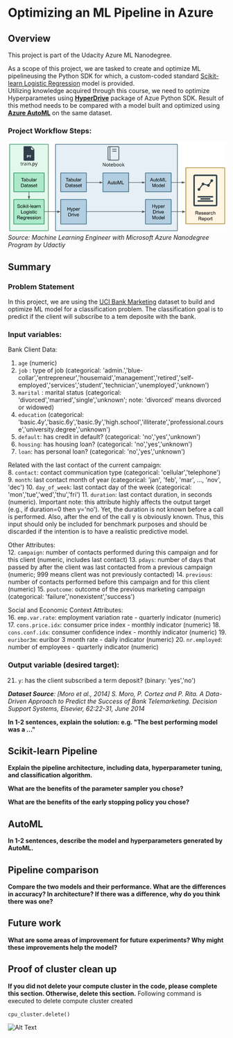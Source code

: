 # Optimizing an ML Pipeline in Azure

## Overview
This project is part of the Udacity Azure ML Nanodegree.

As a scope of this project, we are tasked to create and optimize ML pipelineusing the Python SDK for which, a custom-coded standard [Scikit-learn Logistic Regression](https://scikit-learn.org/stable/modules/generated/sklearn.linear_model.LogisticRegression.html) model is provided.<br/>Utilizing knowledge acquired through this course, we need to optimize Hyperparametes using **[HyperDrive](https://docs.microsoft.com/en-us/python/api/azureml-train-core/azureml.train.hyperdrive?view=azure-ml-py)** package of Azue Python SDK. Result of this method needs to be compared with a model built and optimized using **[Azure AutoML](https://azure.microsoft.com/en-ca/services/machine-learning/automatedml/)** on the same dataset.

### Project Workflow Steps:
![Alt Text](https://github.com/Panth-Shah/AzureML_Optimize_MachineLearning_Pipeline_in_Azure/blob/master/Run_Results/creating-and-optimizing-an-ml-pipeline.png)
*Source: Machine Learning Engineer with Microsoft Azure Nanodegree Program by Udactiy*

## Summary

### Problem Statement

In this project, we are using the [UCI Bank Marketing](https://archive.ics.uci.edu/ml/datasets/Bank+Marketing) dataset to build and optimize ML model for a classification problem. The classification goal is to predict if the client will subscribe to a tem deposite with the bank.

### Input variables:

Bank Client Data:<br/>
1. `age` (numeric)
2. `job` : type of job (categorical: 'admin.','blue-collar','entrepreneur','housemaid','management','retired','self-employed','services','student','technician','unemployed','unknown')
3. `marital` : marital status (categorical: 'divorced','married','single','unknown'; note: 'divorced' means divorced or widowed)
4. `education` (categorical: 'basic.4y','basic.6y','basic.9y','high.school','illiterate','professional.course','university.degree','unknown')
5. `default`: has credit in default? (categorical: 'no','yes','unknown')
6. `housing`: has housing loan? (categorical: 'no','yes','unknown')
7. `loan`: has personal loan? (categorical: 'no','yes','unknown')

Related with the last contact of the current campaign:<br/>
8. `contact`: contact communication type (categorical: 'cellular','telephone')
9. `month`: last contact month of year (categorical: 'jan', 'feb', 'mar', ..., 'nov', 'dec')
10. `day_of_week`: last contact day of the week (categorical: 'mon','tue','wed','thu','fri')
11. `duration`: last contact duration, in seconds (numeric). Important note: this attribute highly affects the output target (e.g., if duration=0 then y='no'). Yet, the duration is not known before a call is performed. Also, after the end of the call y is obviously known. Thus, this input should only be included for benchmark purposes and should be discarded if the intention is to have a realistic predictive model.

Other Attributes:<br/>
12. `campaign`: number of contacts performed during this campaign and for this client (numeric, includes last contact)
13. `pdays`: number of days that passed by after the client was last contacted from a previous campaign (numeric; 999 means client was not previously contacted)
14. `previous`: number of contacts performed before this campaign and for this client (numeric)
15. `poutcome`: outcome of the previous marketing campaign (categorical: 'failure','nonexistent','success')

Social and Economic Context Attributes:<br/>
16. `emp.var.rate`: employment variation rate - quarterly indicator (numeric)
17. `cons.price.idx`: consumer price index - monthly indicator (numeric)
18. `cons.conf.idx`: consumer confidence index - monthly indicator (numeric)
19. `euribor3m`: euribor 3 month rate - daily indicator (numeric)
20. `nr.employed`: number of employees - quarterly indicator (numeric)

### Output variable (desired target):

21. `y`: has the client subscribed a term deposit? (binary: 'yes','no')

***Dataset Source**: [Moro et al., 2014] S. Moro, P. Cortez and P. Rita. A Data-Driven Approach to Predict the Success of Bank Telemarketing. Decision Support Systems, Elsevier, 62:22-31, June 2014*

**In 1-2 sentences, explain the solution: e.g. "The best performing model was a ..."**

## Scikit-learn Pipeline
**Explain the pipeline architecture, including data, hyperparameter tuning, and classification algorithm.**

**What are the benefits of the parameter sampler you chose?**

**What are the benefits of the early stopping policy you chose?**

## AutoML
**In 1-2 sentences, describe the model and hyperparameters generated by AutoML.**

## Pipeline comparison
**Compare the two models and their performance. What are the differences in accuracy? In architecture? If there was a difference, why do you think there was one?**

## Future work
**What are some areas of improvement for future experiments? Why might these improvements help the model?**

## Proof of cluster clean up
**If you did not delete your compute cluster in the code, please complete this section. Otherwise, delete this section.**
Following command is executed to delete compute cluster created

```
cpu_cluster.delete()
```

![Alt Text](https://github.com/Panth-Shah/nd00333_AZMLND_Optimizing_a_Pipeline_in_Azure-Starter_Files/blob/master/Run_Results/DeleteCluster.JPG)
